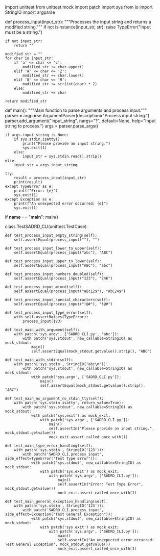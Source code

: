 import unittest
from unittest.mock import patch
import sys
from io import StringIO
import argparse

def process_input(input_str):
    """Processes the input string and returns a modified string."""
    if not isinstance(input_str, str):
        raise TypeError("Input must be a string.")

    if not input_str:
        return ""

    modified_str = ""
    for char in input_str:
        if 'a' <= char <= 'z':
            modified_str += char.upper()
        elif 'A' <= char <= 'Z':
            modified_str += char.lower()
        elif '0' <= char <= '9':
            modified_str += str(int(char) * 2)
        else:
            modified_str += char

    return modified_str

def main():
    """Main function to parse arguments and process input."""
    parser = argparse.ArgumentParser(description="Process input string.")
    parser.add_argument("input_string", nargs="?", default=None, help="Input string to process.")
    args = parser.parse_args()

    if args.input_string is None:
        if sys.stdin.isatty():
            print("Please provide an input string.")
            sys.exit(1)
        else:
            input_str = sys.stdin.read().strip()
    else:
        input_str = args.input_string

    try:
        result = process_input(input_str)
        print(result)
    except TypeError as e:
        print(f"Error: {e}")
        sys.exit(1)
    except Exception as e:
        print(f"An unexpected error occurred: {e}")
        sys.exit(1)

if __name__ == "__main__":
    main()

class TestSADRD_CLI(unittest.TestCase):

    def test_process_input_empty_string(self):
        self.assertEqual(process_input(""), "")

    def test_process_input_lower_to_upper(self):
        self.assertEqual(process_input("abc"), "ABC")

    def test_process_input_upper_to_lower(self):
        self.assertEqual(process_input("ABC"), "abc")

    def test_process_input_numbers_doubled(self):
        self.assertEqual(process_input("123"), "246")

    def test_process_input_mixed(self):
        self.assertEqual(process_input("aBc12$"), "AbC24$")

    def test_process_input_special_characters(self):
        self.assertEqual(process_input("!@#"), "!@#")

    def test_process_input_type_error(self):
        with self.assertRaises(TypeError):
            process_input(123)

    def test_main_with_argument(self):
        with patch('sys.argv', ['SADRD_CLI.py', 'abc']):
            with patch('sys.stdout', new_callable=StringIO) as mock_stdout:
                main()
                self.assertEqual(mock_stdout.getvalue().strip(), "ABC")

    def test_main_with_stdin(self):
        with patch('sys.stdin', StringIO('abc\n')):
            with patch('sys.stdout', new_callable=StringIO) as mock_stdout:
                with patch('sys.argv', ['SADRD_CLI.py']):
                    main()
                    self.assertEqual(mock_stdout.getvalue().strip(), "ABC")

    def test_main_no_argument_no_stdin_tty(self):
        with patch('sys.stdin.isatty', return_value=True):
            with patch('sys.stdout', new_callable=StringIO) as mock_stdout:
                with patch('sys.exit') as mock_exit:
                    with patch('sys.argv', ['SADRD_CLI.py']):
                        main()
                        self.assertIn("Please provide an input string.", mock_stdout.getvalue())
                        mock_exit.assert_called_once_with(1)

    def test_main_type_error_handling(self):
        with patch('sys.stdin', StringIO('123')):
            with patch('SADRD_CLI.process_input', side_effect=TypeError("Test Type Error")):
                with patch('sys.stdout', new_callable=StringIO) as mock_stdout:
                    with patch('sys.exit') as mock_exit:
                        with patch('sys.argv', ['SADRD_CLI.py']):
                            main()
                            self.assertIn("Error: Test Type Error", mock_stdout.getvalue())
                            mock_exit.assert_called_once_with(1)

    def test_main_general_exception_handling(self):
        with patch('sys.stdin', StringIO('123')):
            with patch('SADRD_CLI.process_input', side_effect=Exception("Test General Exception")):
                with patch('sys.stdout', new_callable=StringIO) as mock_stdout:
                    with patch('sys.exit') as mock_exit:
                        with patch('sys.argv', ['SADRD_CLI.py']):
                            main()
                            self.assertIn("An unexpected error occurred: Test General Exception", mock_stdout.getvalue())
                            mock_exit.assert_called_once_with(1)